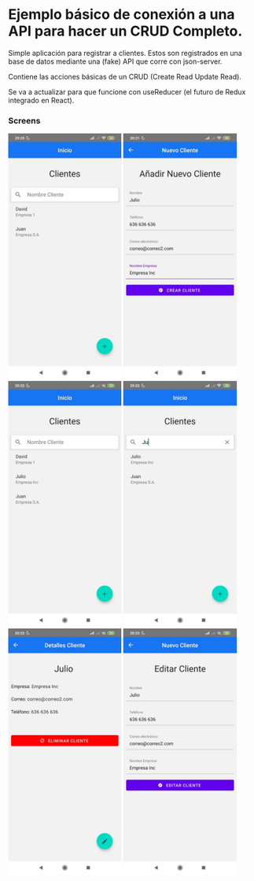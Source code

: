 # Ejemplo básico de conexión a una API para hacer un CRUD Completo.

Simple aplicación para registrar a clientes. Estos son registrados en una base de datos mediante una (fake) API que corre con json-server. 

Contiene las acciones básicas de un CRUD (Create Read Update Read).

Se va a actualizar para que funcione con useReducer (el futuro de Redux integrado en React).

### Screens

<img src="docs/screen1.jpg" height="500">
<img src="docs/screen2.jpg" height="500">
<img src="docs/screen3.jpg" height="500">
<img src="docs/screen4.jpg" height="500">
<img src="docs/screen5.jpg" height="500">
<img src="docs/screen6.jpg" height="500">